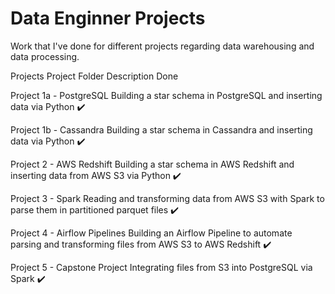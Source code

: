 # Data Enginner Projects
Work that I've done for different projects  regarding data warehousing and data processing.
 

Projects
Project Folder	Description	Done

Project 1a - PostgreSQL	Building a star schema in PostgreSQL and inserting data via Python	✔️

Project 1b - Cassandra	Building a star schema in Cassandra and inserting data via Python	 ✔️

Project 2 - AWS Redshift	Building a star schema in AWS Redshift and inserting data from AWS S3 via Python	✔️

Project 3 - Spark	Reading and transforming data from AWS S3 with Spark to parse them in partitioned parquet files	✔️

Project 4 - Airflow Pipelines	Building an Airflow Pipeline to automate parsing and transforming files from AWS S3 to AWS Redshift	✔️

Project 5 - Capstone Project	Integrating files from S3 into PostgreSQL via Spark	✔️
